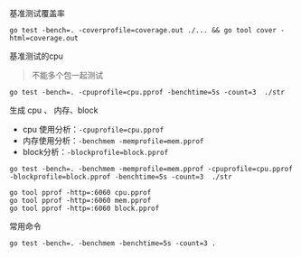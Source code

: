 基准测试覆盖率
```shell
go test -bench=. -coverprofile=coverage.out ./... && go tool cover -html=coverage.out
```

基准测试的cpu
> 不能多个包一起测试

```shell
go test -bench=. -cpuprofile=cpu.pprof -benchtime=5s -count=3  ./str
```

生成 cpu 、 内存、block

- cpu 使用分析：`-cpuprofile=cpu.pprof`
- 内存使用分析：`-benchmem -memprofile=mem.pprof`
- block分析：`-blockprofile=block.pprof`
```shell
go test -bench=. -benchmem -memprofile=mem.pprof -cpuprofile=cpu.pprof -blockprofile=block.pprof -benchtime=5s -count=3  ./str
```

```shell
go tool pprof -http=:6060 cpu.pprof
go tool pprof -http=:6060 mem.pprof
go tool pprof -http=:6060 block.pprof
```
常用命令
```shell
go test -bench=. -benchmem -benchtime=5s -count=3 .
```
